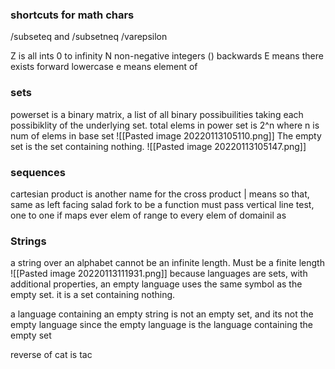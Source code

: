 ### shortcuts for math chars
/subseteq and /subsetneq /varepsilon

Z is all ints 0 to infinity
N non-negative integers ()
backwards E means there exists
forward lowercase e means element of

### sets
powerset is a binary matrix, a list of all binary possibuilities taking each possibiklity of the underlying set.
total elems in power set is 2^n where n is num of elems in base set
![[Pasted image 20220113105110.png]]
The empty set is the set containing nothing. 
![[Pasted image 20220113105147.png]]

### sequences
cartesian product is another name for the cross product
| means so that, same as left facing salad fork
to be a function must pass vertical line test, one to one if maps ever elem of range to every elem of domainil as

### Strings
a string over an alphabet cannot be an infinite length. Must be a finite length
![[Pasted image 20220113111931.png]]
because languages are sets, with additional properties, an empty language uses the same symbol as the empty set. it is a set containing nothing. 

a language containing an empty string is not an empty set, and its not the empty language since the empty language is the language containing the empty set

reverse of cat is tac